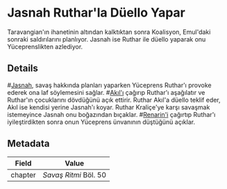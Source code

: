 # Jasnah Ruthar'la Düello Yapar
Taravangian'ın ihanetinin altından kalktıktan sonra Koalisyon, Emul'daki sonraki saldırılarını planlıyor. Jasnah ise Ruthar ile düello yaparak onu Yüceprenslikten azlediyor.

## Details
#[Jasnah](characters/jasnah), savaş hakkında planları yaparken Yüceprens Ruthar'ı provoke ederek ona laf söylemesini sağlar. #[Akıl'ı](characters/wit) çağırıp Ruthar'ı aşağılatır ve Ruthar'ın çocuklarını dövdüğünü açık ettirir. Ruthar Akıl'a düello teklif eder, Akıl ise kendisi yerine Jasnah'ı koyar. Ruthar Kraliçe'ye karşı savaşmak istemeyince Jasnah onu boğazından bıçaklar. #[Renarin'i](characters/renarin) çağırtıp Ruthar'ı iyileştirdikten sonra onun Yüceprens ünvanının düştüğünü açıklar.

## Metadata
| Field | Value |
| ----- | ----- |
| chapter | *Savaş Ritmi* Böl. 50 |

